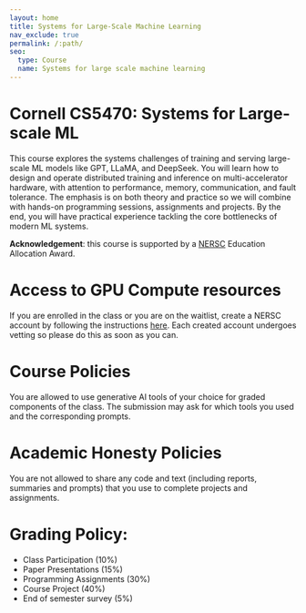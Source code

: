 ```yaml
---
layout: home
title: Systems for Large-Scale Machine Learning
nav_exclude: true
permalink: /:path/
seo:
  type: Course
  name: Systems for large scale machine learning
---
```


# Cornell CS5470: Systems for Large-scale ML
This course explores the systems challenges of training and serving large-scale ML models like GPT, LLaMA, and DeepSeek. You will learn how to design and operate distributed training and inference on multi-accelerator hardware, with attention to performance, memory, communication, and fault tolerance. The emphasis is on both theory and practice so we will combine  with hands-on programming sessions, assignments and projects. By the end, you will have practical experience tackling the core bottlenecks of modern ML systems.

**Acknowledgement**: this course is supported by a [NERSC](https://www.nersc.gov/) Education Allocation Award.


# Access to GPU Compute resources
If you are enrolled in the class or you are on the waitlist, create a NERSC account by following the instructions [here](https://docs.nersc.gov/accounts/). Each created account undergoes vetting so please do this as soon as you can.

# Course Policies
You are allowed to use generative AI tools of your choice for graded components of the class. The submission may ask for which tools you used and the corresponding prompts.

# Academic Honesty Policies
You are not allowed to share any code and text (including reports, summaries and prompts) that you use to complete projects and assignments.

# Grading Policy:
- Class Participation (10%)
- Paper Presentations (15%)
- Programming Assignments (30%)
- Course Project (40%)
- End of semester survey (5%)
